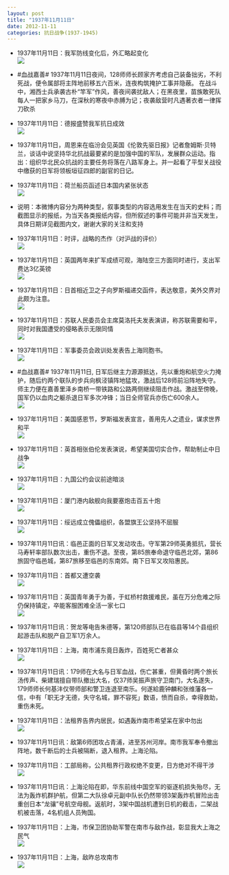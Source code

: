 ```yaml
---
layout: post
title: "1937年11月11日"
date: 2012-11-11
categories: 抗日战争(1937-1945)
---
```


<meta name="referrer" content="no-referrer" />

- 1937年11月11日：我军防线变化后，外汇略起变化 <br/><img src="https://ww4.sinaimg.cn/large/aca367d8jw1dyrik78jcnj.jpg" />

- #血战嘉善# 1937年11月11日夜间，128师师长顾家齐考虑自己装备拙劣，不利死战，便令属部将主阵地前移五六百米，连夜构筑掩护工事并隐蔽。 在战斗中，湘西士兵承袭古朴“竿军”作风，善夜间袭扰敌人；在黑夜里，苗族敢死队每人一把家乡马刀，在深秋的寒夜中赤膊为记；夜袭敌营时凡遇著衣者一律挥刀砍杀 

- 1937年11月11日：德报盛赞我军抗日成效 <br/><img src="https://ww3.sinaimg.cn/large/aca367d8jw1dyrgtw1y29j.jpg" />

- 1937年11月11日，周恩来在临汾会见英国《伦敦先驱日报》记者詹姆斯·贝特兰，谈话中说坚持华北抗战最要紧的是加强中国的军队，发展群众运动。指出：组织华北民众抗战的主要任务将落在八路军身上。并一起看了平型关战役中缴获的日军将领板垣征四郎的副官的日记。 

- 1937年11月11日：荷兰船员函述日本国内紧张状态 <br/><img src="https://ww2.sinaimg.cn/large/aca367d8jw1dyrf3dfj60j.jpg" />

- 说明：本微博内容分为两种类型，叙事类型的内容选用发生在当天的史料；而截图显示的报纸，为当天各类报纸内容，但所叙述的事件可能并非当天发生，具体日期详见截图内文，谢谢大家的关注和支持 

- 1937年11月11日：时评，战略的杰作（对沪战的评价） <br/><img src="https://ww4.sinaimg.cn/large/aca367d8jw1dyrdcv0hipj.jpg" />

- 1937年11月11日：英国两年来扩军成绩可观，海陆空三方面同时进行，支出军费达3亿英镑 <br/><img src="https://ww2.sinaimg.cn/large/aca367d8jw1dyrbmtvahbj.jpg" />

- 1937年11月11日：日首相近卫之子向罗斯福递交函件，表达敬意，美外交界对此颇为注意。 <br/><img src="https://ww4.sinaimg.cn/large/aca367d8jw1dyr9w5d3soj.jpg" />

- 1937年11月11日：苏联人民委员会主席莫洛托夫发表演讲，称苏联需要和平，同时对我国遭受的侵略表示无限同情 <br/><img src="https://ww1.sinaimg.cn/large/aca367d8jw1dyr85jzh7hj.jpg" />

- 1937年11月11日：军事委员会政训处发表告上海同胞书。 <br/><img src="https://ww4.sinaimg.cn/large/aca367d8jw1dyr7xkfq4lj.jpg" />

- #血战嘉善# 1937年11月11日, 日军后继主力源源抵达，先以重炮和航空火力掩护，随后约两个联队的步兵向枫泾镇阵地猛攻，激战后128师前沿阵地失守。师主力便在嘉善里泽乡南桥一带铁路和公路两侧继续阻击作战。激战至傍晚，国军仍以血肉之躯杀退日军多次冲锋；当日全师官兵亦伤亡600余人。 <br/><img src="https://ww1.sinaimg.cn/large/aca367d8jw1dyr7ktj6rij.jpg" />

- 1937年11月11日：美国感恩节，罗斯福发表宣言，善用先人之遗业，谋求世界和平 <br/><img src="https://ww2.sinaimg.cn/large/aca367d8jw1dyr6fdgzq4j.jpg" />

- 1937年11月11日：英首相张伯伦发表演说，希望美国切实合作，帮助制止中日战争 <br/><img src="https://ww3.sinaimg.cn/large/aca367d8jw1dyr4opcxhuj.jpg" />

- 1937年11月11日：九国公约会议前途暗淡 <br/><img src="https://ww3.sinaimg.cn/large/aca367d8jw1dyr2yfmfktj.jpg" />

- 1937年11月11日：厦门港内敌舰向我要塞炮击百五十炮 <br/><img src="https://ww1.sinaimg.cn/large/aca367d8jw1dyr17qogdzj.jpg" />

- 1937年11月11日：绥远成立傀儡组织，各盟旗王公坚持不屈服 <br/><img src="https://ww4.sinaimg.cn/large/aca367d8jw1dyqzhsy7onj.jpg" />

- 1937年11月11日讯：临邑正面的日军又发动攻击。守军第29师英勇抵抗，营长马寿轩率部队数次出击，重伤不退。至夜，第85旅奉命退守临邑北郊，第86旅固守临邑城，第87旅移至临邑的东南郊。南下日军又攻陷惠民。 

- 1937年11月11日：首都又遭空袭 <br/><img src="https://ww3.sinaimg.cn/large/aca367d8jw1dyqxrchgwtj.jpg" />

- 1937年11月11日：英国青年勇于为善，于虹桥村救援难民，虽在万分危难之际仍保持镇定，卒能客服困难全活一家七口 <br/><img src="https://ww2.sinaimg.cn/large/aca367d8jw1dyqw0hppn7j.jpg" />

- 1937年11月11日讯：贺龙等电告朱德等，第120师部队已在临县等14个县组织起游击队和脱产自卫军1万余人。 

- 1937年11月11日：上海，南市浦东竟日轰炸，百姓死亡者甚众 <br/><img src="https://ww2.sinaimg.cn/large/aca367d8jw1dyqua4qd7sj.jpg" />

- 1937年11月11日讯：179师在大名与日军血战，伤亡甚重，但黄昏时两个旅长汤传声、柴建瑞擅自带队撤出大名，仅37师吴振声旅守卫南门，大名遂失，179师师长何基沣仅带师部和警卫连退至南乐。何遂給鹿钟麟和张维藩各一信，中有「职无才无德，失守名城，罪不容死」数语，愤而自杀，幸得救助，重伤未死。 

- 1937年11月11日：法租界告界内居民，如遇轰炸南市希望呆在家中勿出 <br/><img src="https://ww1.sinaimg.cn/large/aca367d8jw1dyqt4cnk2yj.jpg" />

- 1937年11月11日讯：敌第6师团攻占青浦，进至苏州河岸。南市我军奉令撤出阵地，数千断后的士兵被隔断，退入租界。上海沦陷。 

- 1937年11月11日：工部局称，公共租界行政权绝不变更，日方绝对不得干涉 <br/><img src="https://ww3.sinaimg.cn/large/aca367d8jw1dyqsjpn72jj.jpg" />

- 1937年11月11日讯：上海沦陷在即，华东前线中国空军的驱逐机损失殆尽，无法为轰炸机群护航，但第二大队徐卓元副中队长仍然带领3架轰炸机冒险出击重创日本“龙骧”号航空母舰。返航时，3架中国战机遭到日机的截击，二架战机被击落，4名机组人员殉国。 

- 1937年11月11日：上海，市保卫团协助军警在南市与敌作战，彰显我大上海之民气 <br/><img src="https://ww3.sinaimg.cn/large/aca367d8jw1dyqqt3vrddj.jpg" />

- 1937年11月11日：上海，敌昨总攻南市 <br/><img src="https://ww4.sinaimg.cn/large/aca367d8jw1dyqp2o3t3dj.jpg" />

